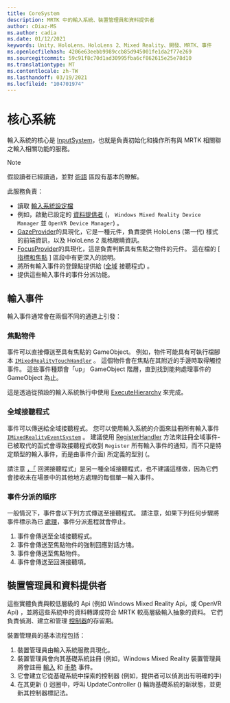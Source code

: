 ```yaml
---
title: CoreSystem
description: MRTK 中的輸入系統、裝置管理員和資料提供者
author: cDiaz-MS
ms.author: cadia
ms.date: 01/12/2021
keywords: Unity、HoloLens、HoloLens 2、Mixed Reality、開發、MRTK、事件
ms.openlocfilehash: 4206e63eebb9989ccb85d945001fe1da2f77e269
ms.sourcegitcommit: 59c91f8c70d1ad30995fba6cf862615e25e78d10
ms.translationtype: MT
ms.contentlocale: zh-TW
ms.lasthandoff: 03/19/2021
ms.locfileid: "104701974"
---
```

# <a name="core-system"></a>核心系統

輸入系統的核心是 [InputSystem](../features/input/overview.md)，也就是負責初始化和操作所有與 MRTK 相關聯之輸入相關功能的服務。

> [!NOTE]
> 假設讀者已經讀過，並對 [術語](terminology.md) 區段有基本的瞭解。

此服務負責：

- 讀取 [輸入系統設定檔](../configuration/mixed-reality-configuration-guide.md#input-system-settings)
- 例如，啟動已設定的 [資料提供者](../features/input/input-providers.md) (， `Windows Mixed Reality Device Manager` 並 `OpenVR Device Manager`) 。
- [GazeProvider](xref:Microsoft.MixedReality.Toolkit.Input.IMixedRealityGazeProvider)的具現化，它是一種元件，負責提供 HoloLens (第一代) 樣式的前端資訊，以及 HoloLens 2 風格眼睛資訊。
- [FocusProvider](xref:Microsoft.MixedReality.Toolkit.Input.IMixedRealityFocusProvider)的具現化，這是負責判斷具有焦點之物件的元件。 這在檔的 [ [指標和焦點](controllers-pointers-and-focus.md#pointers-and-focus) ] 區段中有更深入的說明。
- 將所有輸入事件的登錄點提供給 ([全域](#global-listeners) 接聽程式) 。
- 提供這些輸入事件的事件分派功能。

## <a name="input-events"></a>輸入事件

輸入事件通常會在兩個不同的通道上引發：

### <a name="objects-in-focus"></a>焦點物件

事件可以直接傳送至具有焦點的 GameObject。 例如，物件可能具有可執行檔腳本 [`IMixedRealityTouchHandler`](xref:Microsoft.MixedReality.Toolkit.Input.IMixedRealityTouchHandler) 。
這個物件會在焦點在其附近的手邊時取得觸控事件。 這些事件種類會「up」 GameObject 階層，直到找到能夠處理事件的 GameObject 為止。

這是透過從預設的輸入系統執行中使用 [ExecuteHierarchy](https://docs.unity3d.com/ScriptReference/EventSystems.ExecuteEvents.ExecuteHierarchy.html) 來完成。

### <a name="global-listeners"></a>全域接聽程式

事件可以傳送給全域接聽程式。 您可以使用輸入系統的介面來註冊所有輸入事件 [`IMixedRealityEventSystem`](xref:Microsoft.MixedReality.Toolkit.IMixedRealityEventSystem) 。 建議使用 [RegisterHandler](xref:Microsoft.MixedReality.Toolkit.IMixedRealityEventSystem.RegisterHandler%2A) 方法來註冊全域事件-已被取代的函式會導致接聽程式收到 `Register` 所有輸入事件的通知，而不只是特定類型的輸入事件，而是由事件介面) 所定義的型別 (。

請注意 [，「](xref:Microsoft.MixedReality.Toolkit.Input.MixedRealityInputSystem.PushFallbackInputHandler%2A) 回溯接聽程式」是另一種全域接聽程式，也不建議這樣做，因為它們會接收未在場景中的其他地方處理的每個單一輸入事件。

### <a name="order-of-event-dispatch"></a>事件分派的順序

一般情況下，事件會以下列方式傳送至接聽程式。 請注意，如果下列任何步驟將事件標示為已 [處理](https://docs.unity3d.com/ScriptReference/EventSystems.AbstractEventData-used.html)，事件分派進程就會停止。

1. 事件會傳送至全域接聽程式。
2. 事件會傳送至焦點物件的強制回應對話方塊。
3. 事件會傳送至焦點物件。
4. 事件會傳送至回溯接聽項。

## <a name="device-managers-and-data-providers"></a>裝置管理員和資料提供者

這些實體負責與較低層級的 Api (例如 Windows Mixed Reality Api，或 OpenVR Api) ，並將這些系統中的資料轉譯成符合 MRTK 較高層級輸入抽象的資料。 它們負責偵測、建立和管理 [控制器](controllers-pointers-and-focus.md#controllers)的存留期。

裝置管理員的基本流程包括：

1. 裝置管理員由輸入系統服務具現化。
2. 裝置管理員會向其基礎系統註冊 (例如，Windows Mixed Reality 裝置管理員將會註冊 [輸入](../features/input/input-events.md) 和 [手勢](../features/input/gestures.md#gesture-events) 事件。
3. 它會建立它從基礎系統中探索的控制器 (例如，提供者可以偵測出有明確的手) 
4. 在其更新 () 迴圈中，呼叫 UpdateController () 輪詢基礎系統的新狀態，並更新其控制器標記法。
